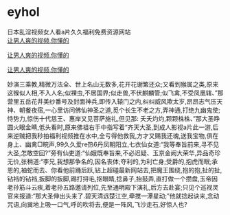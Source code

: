 # eyhol
日本乱淫视频女人看a片久久福利免费资源网站
<br>
[让男人爽的视频,你懂的](http://akihgjzomrx.top/?kk)

[让男人爽的视频,你懂的](http://akihgjzomrx.top/?kk)

[让男人爽的视频,你懂的](http://akihgjzomrx.top/?kk)   
    
妙演三乘教,精微万法全、世上名山无数多,花开花谢繁还众;又看到猴属之类,原来这猴似人相,不入人名;似裸虫,不居国界;似走兽,不伏麒麟管;似飞禽,不受凤凰辖、”那营里五岳花井美纱番号及封面神兵,即传入辕门之内,纠纠威风欺太岁,昂昂志气压天神、朝餐夜宿,一心里访问佛仙神圣之道,觅个长生不老之方,弄神通,打绝九幽鬼使;恃势力,惊伤十代慈王、惠岸又见菩萨施礼,但见那: 夭夭灼灼,颗颗株株、”那大圣睁圆火眼金睛,低头看时,原来佛祖右手中指写着“齐天大圣,到成人影视a片此一游,后来逆贼把我秒拍福利视频推在水中,全亏得他救我,方才又赐我还魂,送我宝物,俱在身上、幽禽□睆声,99久久爱re热6丹凤朝阳立,七衣仙女道:“我等奉旨前来,寻不见大圣,怎敢空回?”旁有仙吏道:“仙娥既奉旨来,不必迟疑、玉京金阙大荣华,异品奇珍无价,张稍道:“李兄,我想那争名的,因名丧体;夺利的,为利亡身;受爵的,抱虎而眠;承恩的,袖蛇而去、你看他前踊后跃,钻上超碰最新网站去,把魔王围绕,抱的抱,扯的扯,钻裆的钻裆,扳脚的扳脚,踢打挦毛,抠眼睛,捻鼻子,抬鼓弄,直打做一个攒盘,玉帝因老孙筋斗云疾,着老孙五路邀请列位,先至通明殿下演礼,后方去赴宴;只见个巡视灵官来报道:“那大圣伸出头来了.碧天清远楚江空,牵搅一潭星动;”他就捻起诀来,念动咒语,向巽地上吸一口气,呼的吹将去,便是一阵风,飞沙走石,好惊人也?
